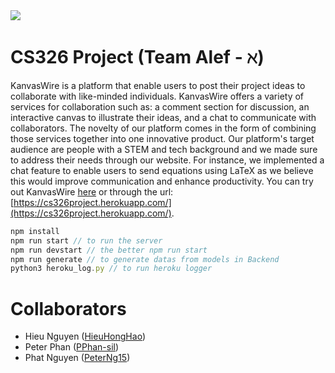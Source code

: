 <img src="./demos/final/intro.gif">

# CS326 Project (Team Alef - ℵ)
KanvasWire is a platform that enable users to post their project ideas to collaborate with like-minded individuals. KanvasWire offers a variety of services for collaboration such as: a comment section for discussion, an interactive canvas to illustrate their ideas, and a chat to communicate with collaborators. The novelty of our platform comes in the form of combining those services together into one innovative product. Our platform's target audience are people with a STEM and tech background and we made sure to address their needs through our website. For instance, we implemented a chat feature to enable users to send equations using LaTeX as we believe this would improve communication and enhance productivity. You can try out KanvasWire [here](https://cs326project.herokuapp.com/) or through the url: [https://cs326project.herokuapp.com/](https://cs326project.herokuapp.com/). 

```javascript
npm install
npm run start // to run the server
npm run devstart // the better npm run start
npm run generate // to generate datas from models in Backend 
python3 heroku_log.py // to run heroku logger
```
# Collaborators
- Hieu Nguyen ([HieuHongHao](https://github.com/HieuHongHao))
- Peter Phan ([PPhan-sil](https://github.com/PPhan-sil/))
- Phat Nguyen ([PeterNg15](https://github.com/PeterNg15))
